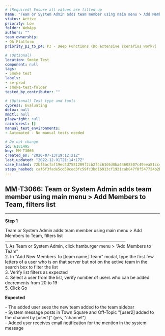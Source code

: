 ```yaml
---
# (Required) Ensure all values are filled up
name: "Team or System Admin adds team member using main menu > Add Members to Team, filters list"
status: Active
priority: Low
folder: WebApp
authors: ""
team_ownership: 
- QA Platform
priority_p1_to_p4: P3 - Deep Functions (Do extensive scenarios work?)

# (Optional)
location: Smoke Test
component: null
tags: 
- Smoke test
labels: 
- se-prod
- smoke-test-folder
tested_by_contributor: ""

# (Optional) Test type and tools
cypress: Evaluating
detox: null
mmctl: null
playwright: null
rainforest: []
manual_test_environments: 
- Automated - No manual tests needed

# Do not change
id: 6181495
key: MM-T3066
created_on: "2020-07-13T19:12:21Z"
last_updated: "2022-12-01T21:14:17Z"
case_hashed: 72bf5acfaf19ec4d7581209f2cb2f4c61d6d8ba44608507c49eea81cc44a3e88781ceebc5e0702c282f1dd81c0e60a45
steps_hashed: caf6f3fade5cd58ced3fc59fc3bd16913cf1921cab047f8f547724b2bfcf8463f2be5869b8c504552e9c3fe1440d848e
---
```


<!-- (Auto-generated) Based on frontmatter's "key" and "name" -->

## MM-T3066: Team or System Admin adds team member using main menu > Add Members to Team, filters list

---

**Step 1**

Team or System Admin adds team member using main menu > Add Members to Team, filters list\
————————————————————————————\
1\. As Team or System Admin, click hamburger menu > “Add Members to Team”\
2\. In "Add New Members To \[team name] Team" modal, type the first few letters of a user who is on that server but not on the active team in the search box to filter the list\
3\. Verify list filters as expected\
4\. Select a user from the list, verify number of users who can be added decrements from 20 to 19\
5\. Click Go

**Expected**

\- The added user sees the new team added to the team sidebar\
\- System message posts in Town Square and Off-Topic "\[user2] added to the channel by \[user1]" (yes, "channel")\
\- Added user receives email notification for the mention in the system message

